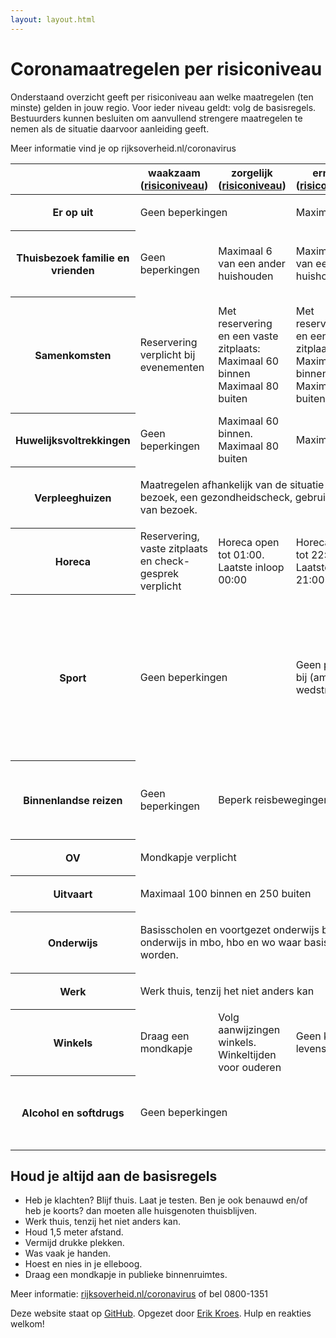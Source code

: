 ```yaml
---
layout: layout.html
---
```


# Coronamaatregelen per risiconiveau

Onderstaand overzicht geeft per risiconiveau aan welke maatregelen (ten minste) gelden in jouw regio. Voor ieder niveau geldt: volg de basisregels. Bestuurders kunnen besluiten om aanvullend strengere maatregelen te nemen als de situatie daarvoor aanleiding geeft.

Meer informatie vind je op rijksoverheid.nl/coronavirus

<table>
    <colgroup>
        <col>
        <col>
        <col>
        <col>
        <col>
    </colgroup>
    <thead>
        <tr>
            <th></th>
            <th scope="col">waakzaam (<a href="https://coronadashboard.rijksoverheid.nl/veiligheidsregio">risiconiveau</a>)</th>
            <th scope="col">zorgelijk (<a href="https://coronadashboard.rijksoverheid.nl/veiligheidsregio">risiconiveau</a>)</th>
            <th scope="col">ernstig (<a href="https://coronadashboard.rijksoverheid.nl/veiligheidsregio">risiconiveau</a>)</th>
            <th scope="col">zeer ernstig (<a href="https://coronadashboard.rijksoverheid.nl/veiligheidsregio">risiconiveau</a>)</th>
            <th scope="col">lockdown (<a href="https://coronadashboard.rijksoverheid.nl/veiligheidsregio">risiconiveau</a>)</th>
        </tr>
    </thead>
    <tbody>
        <tr>
            <th scope="row">Er op uit</th>
            <td colspan="2"><p>Geen beperkingen</td>
            <td colspan="2"><p>Maximaal 4 inclusief jezelf</td>
            <td>Maximaal 2 inclusief jezelf</td>
        </tr>
        <tr>
            <th scope="row">Thuisbezoek familie en vrienden</th>
            <td>Geen beperkingen</td>
            <td>Maximaal 6 van een ander huishouden</td>
            <td>Maximaal 3 van een ander huishouden</td>
            <td>Maximaal 3 van een ander huishouden. Maximaal 1 bezoek per dag</td>
            <td>Blijf thuis</td>
        </tr>
        <tr>
            <th scope="row">Samenkomsten</th>
            <td>Reservering verplicht bij evenementen</td>
            <td>Met reservering en een vaste zitplaats: Maximaal 60 binnen Maximaal 80 buiten</td>
            <td>Met reservering en een vaste zitplaats: Maximaal 30 binnen Maximaal 40 buiten</td>
            <td>Bijeenkomsten beperkt toegestaan met reservering en vaste zitplaats: Geen evenementen. Maximaal 30 binnen</td>
            <td>Geen bijeenkomsten</td>
        </tr>
        <tr>
            <th scope="row">Huwelijksvoltrekkingen</th>
            <td>Geen beperkingen</td>
            <td>Maximaal 60 binnen. Maximaal 80 buiten</td>
            <td colspan="3"><p>Maximaal 30</td>
        </tr>
        <tr>
            <th scope="row">Verpleeghuizen</th>
            <td colspan="5"><p>Maatregelen afhankelijk van de situatie op de locatie. Bijvoorbeeld reservering van bezoek, een gezondheidscheck, gebruik van mondneusmaskers, en het beperken van bezoek.</td>
        </tr>
        <tr>
            <th scope="row">Horeca</th>
            <td>Reservering, vaste zitplaats en check- gesprek verplicht</td>
            <td>Horeca open tot 01:00. Laatste inloop 00:00</td>
            <td>Horeca open tot 22:00. Laatste inloop 21:00</td>
            <td colspan="2"><p>Horeca gesloten</td>
        </tr>
        <tr>
            <th scope="row">Sport</th>
            <td colspan="2"><p>Geen beperkingen</td>
            <td>Geen publiek bij (amateur)-wedstrijden</td>
            <td>Geen sportwedstrijden. Bij trainingen maximaal 4 personen op 1,5 meter afstand (uitzondering geldt voor jongeren tot en met 17 jaar). Sluiting kleedkamers en sportkantines</td>
            <td>Verbod op sportactiviteiten binnen. Buiten maximaal 2 personen op 1,5 meter afstand. Sluiting kleedkamers en sportkantines</td>
        </tr>
        <tr>
            <th scope="row">Binnenlandse reizen</th>
            <td>Geen beperkingen</td>
            <td colspan="3"><p>Beperk reisbewegingen</td>
            <td>Niet noodzakelijke reizen in binnen- en buitenland vermijden</td>
        </tr>
        <tr>
            <th scope="row">OV</th>
            <td colspan="5"><p>Mondkapje verplicht</td>
        </tr>
        <tr>
            <th scope="row">Uitvaart</th>
            <td colspan="5"><p>Maximaal 100 binnen en 250 buiten</td>
        </tr>
        <tr>
            <th scope="row">Onderwijs</th>
            <td colspan="4"><p>Basisscholen en voortgezet onderwijs blijven open. Fysiek onderwijs in mbo, hbo en wo waar basisregels gevolgd kunnen worden.</td>
            <td>Mbo, hbo en wo alleen via online onderwijs</td>
        </tr>
        <tr>
            <th scope="row">Werk</th>
            <td colspan="5"><p>Werk thuis, tenzij het niet anders kan</td>
        </tr>
        <tr>
            <th scope="row">Winkels</th>
            <td>Draag een mondkapje</td>
            <td>Volg aanwijzingen winkels. Winkeltijden voor ouderen</td>
            <td colspan="3"><p>Geen koopavonden behalve voor verkoop levensmiddelen. Winkeltijden voor ouderen</td>
        </tr>
        <tr>
            <th scope="row">Alcohol en softdrugs</th>
            <td colspan="3"><p>Geen beperkingen</td>
            <td colspan="2"><p>Na 20:00 uur: Verbod op verkoop alcohol en softdrugs. Verbod op bezit / nuttigen alcohol en softdrugs in openbare ruimte</td>
        </tr>
    </tbody>
</table>

## Houd je altijd aan de basisregels

- Heb je klachten? Blijf thuis. Laat je testen. Ben je ook benauwd en/of heb je koorts? dan moeten alle huisgenoten thuisblijven.
- Werk thuis, tenzij het niet anders kan.
- Houd 1,5 meter afstand.
- Vermijd drukke plekken.
- Was vaak je handen.
- Hoest en nies in je elleboog.
- Draag een mondkapje in publieke binnenruimtes.

Meer informatie: [rijksoverheid.nl/coronavirus](https://rijksoverheid.nl/coronavirus) of bel 0800-1351

Deze website staat op [GitHub](https://github.com/erikkroes/corona-roadmap). Opgezet door [Erik Kroes](https://twitter.com/erikKroes). Hulp en reakties welkom!
